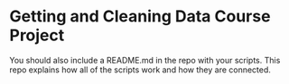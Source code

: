 # Getting and Cleaning Data Course Project

You should also include a README.md in the repo with your scripts. This repo explains how all of the scripts work and how they are connected.
